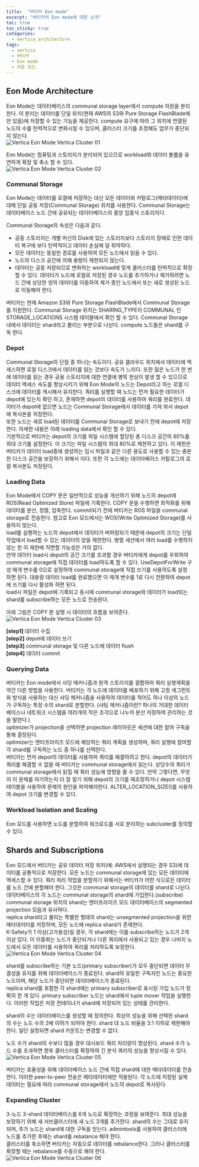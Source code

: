 ```yaml
---
title:  "버티카 Eon mode"
excerpt: "버티카의 Eon mode에 대한 소개"
toc: true 
toc_sticky: true 
categories:
  - vertica_architecture
tags:
  - vertica
  - 버티카
  - Eon mode
  - 이온 모드
---
```


## Eon Mode Architecture
Eon Mode는 데이터베이스의 communal storage layer에서 compute 자원을 분리한다. 이 분리는 데이터를 단일 위치(현재 AWS의 S3와 Pure Storage FlashBlade에만 있음)에 저장할 수 있는 기능을 제공한다. compute 요구에 따라 그 위치에 연결된 노드의 수를 탄력적으로 변화시킬 수 있으며, 클러스터 크기를 조정해도 업무가 중단되지 않는다.  
![Vertica Eon Mode Vertica Cluster 01](../img/vertica_architecture_1140_01.png)

Eon Mode는 컴퓨팅과 스토리지가 분리되어 있으므로 workload와 데이터 볼륨을 유연하게 확장 및 축소 할 수 있다.  
![Vertica Eon Mode Vertica Cluster 02](../img/vertica_architecture_1140_02.png)


### Communal Storage
Eon Mode는 데이터를 로컬에 저장하는 대신 모든 데이터와 카탈로그(메타데이터)에 대해 단일 공동 저장(Communal Storage) 위치를 사용한다. Communal Storage는 데이터베이스 노드 간에 공유되는 데이터베이스의 중앙 집중식 스토리지다.  
  
Communal Storage의 속성은 다음과 같다.  
+ 공동 스토리지는 개별 머신의 Disk에 있는 스토리지보다 스토리지 장애로 인한 데이터 복구에 보다 탄력적이고 데이터 손실에 덜 취약하다.
+ 모든 데이터는 동일한 경로를 사용하여 모든 노드에서 읽을 수 있다.
+ 노드의 디스크 공간에 의해 용량이 제한되지 않는다.
+ 데이터는 공동 저장되므로 변화하는 workload에 맞게 클러스터를 탄력적으로 확장할 수 있다. 데이터가 노드에 로컬로 저장된 경우 노드를 추가하거나 제거하려면 노드 간에 상당한 양의 데이터를 이동하여 제거 중인 노드에서 또는 새로 생성된 노드로 이동해야 한다.

버티카는 현재 Amazon S3와 Pure Storage FlashBlade에서 Communal Storage를 지원한다. Communal Storage 위치는 SHARING_TYPE이 COMMUNAL 인 STORAGE_LOCATIONS 시스템 테이블에서 확인 할 수 있다. Communal Storage 내에서 데이터는 shard라고 불리는 부분으로 나뉜다. compute 노드들은 shard를 구독 한다.  


### Depot
Communal Storage의 단점 중 하나는 속도이다. 공유 클라우드 위치에서 데이터에 액세스하면 로컬 디스크에서 데이터를 읽는 것보다 속도가 느리다. 또한 많은 노드가 한 번에 데이터를 읽는 경우 공용 스토리지에 대한 연결에 병목 현상이 발생 할 수 있으므로 데이터 액세스 속도를 향상시키기 위해 Eon Mode의 노드는 Depot라고 하는 로컬 디스크에 데이터를 캐시해서 유지한다. 쿼리를 실행할 때 노드는 먼저 필요한 데이터가 depot에 있는지 확인 하고, 존재하면 depot의 데이터를 사용하여 쿼리를 완료한다. 데이터가 depot에 없으면 노드는 Communal Storage에서 데이터를 가져 와서 depot에 복사본을 저장한다.  
또한 노드는 새로 load된 데이터를 Communal Storage로 보내기 전에 depot에 저장한다. 자세한 내용은 아래 loading data에서 확인 할 수 있다.  
기본적으로 버티카는 depot의 크기를 파일 시스템에 할당된 총 디스크 공간의 60%를 최대 크기를 설정한다. 이 크기는 파일 시스템의 최대 80%로 제한하고 있다. 이 제한은 버티카가 데이터 load중에 생성하는 임시 파일과 같은 다른 용도로 사용할 수 있는 충분한 디스크 공간을 보장하기 위해서 이다. 또한 각 노드에는 데이터베이스 카탈로그의 로컬 복사본도 저장된다.  


### Loading Data
Eon Mode에서 COPY 문은 일반적으로 성능을 개선하기 위해 노드의 depot에 ROS(Read Optimized Store) 파일에 기록한다. COPY 문을 수행하면 최적화를 위해 데이터를 분산, 정렬, 압축한다. commit되기 전에 버티카는 ROS 파일을 communal storage로 전송한다. 참고로 Eon 모드에서는 WOS(Write Optimized Storage)를 사용하지 않는다.  
load를 실행하는 노드의 depot에서 데이터가 버퍼링되기 때문에 depot의 크기는 단일 작업에서 load할 수 있는 데이터의 양을 제한한다. 병렬 세션에서 여러 load를 수행하지 않는 한 이 제한에 직면할 가능성은 거의 없다.  
만약 데이터 load시 depot의 공간 크기를 초과할 경우 버티카에게 depot를 우회하여 communal storage에 직접 데이터를 load하도록 할 수 있다. UseDepotForWrite 구성 매개 변수를 0으로 설정하여 communal storage에 직접 쓰기를 사용하도록 설정 하면 된다. 대용량 데이터 load를 완료했으면 이 매개 변수를 1로 다시 전환하여 depot에 쓰기를 다시 활성화 하면 된다.  
load시 파일은 depot에 기록되고 동시에 communal storage와 데이터가 load되는 shard를 subscribe하는 모든 노드로 전송된다.  
  
아래 그림은 COPY 문 실행 시 데이터의 흐름을 보여준다.  
![Vertica Eon Mode Vertica Cluster 03](../img/vertica_architecture_1140_03.png)

**[step1]** 데이터 수집  
**[step2]** depot에 데이터 쓰기  
**[step3]** communal storage 및 다른 노드에 데이터 flush  
**[step4]** 데이터 commit  


### Querying Data
버티카는 Eon mode에서 샤딩 메커니즘과 원격 스토리지를 결합하여 쿼리 실행계획을 약간 다른 방법을 사용한다. 버티카는 각 노드에 데이터를 배포하기 위해 고정 세그먼트화 방식을 사용하는 대신 샤딩 메커니즘을 사용하여 데이터를 적어도 하나 이상의 노드가 구독하는 특정 수의 shard로 분할한다. (샤팅 메커니즘이란? 하나의 거대한 데이터베이스나 네트워크 시스템을 여러개의 작은 조각으로 나누어 분산 저장하여 관리하는 것을 말한다.)  
optimizer가 projection을 선택하면 projection 레이아웃은 세션에 대한 참여 구독을 통해 결정된다.  
optimizer는 엔터프라이즈 모드에 해당하는 쿼리 계획을 생성하며, 쿼리 실행에 참여할 각 shard를 구독하는 노드 중 하나를 선택한다.  
버티카는 먼저 depot의 데이터를 사용하여 쿼리를 해결하려고 한다. depot의 데이터가 쿼리를 해결할 수 없을 때 버티카는 communal storage에서 읽는다. 상당수의 쿼리가 communal storage에서 읽힐 때 쿼리 성능에 영향을 줄 수 있다. 만약 그렇다면, 무엇이 이 문제를 야기하는지 더 잘 알기 위해 depot의 크기를 재조정하거나 depot 시스템 테이블을 사용하여 문제의 원인을 파악해야한다. ALTER_LOCATION_SIZE()를 사용하여 depot 크기를 변경할 수 있다.  


### Workload Isolation and Scaling
Eon 모드를 사용하면 노드를 분할하여 워크로드를 서로 분리하는 subcluster를 정의할 수 있다.  


## Shards and Subscriptions
Eon 모드에서 버티카는 공유 데이터 저장 위치(예: AWS에서 실행되는 경우 S3)에 데이터를 공통적으로 저장한다. 모든 노드는 communal storage에 있는 모든 데이터에 액세스할 수 있다. 쿼리 처리 작업을 분할하기 위해서는 버티카가 어떤 식으로든 데이터를 노드 간에 분할해야 한다. 그것은 communal storage의 데이터를 shard로 나뉜다. 데이터베이스의 각 노드는 communal storage의 shard에 가입한다.(subscribe) communal storage 위치의 shard는 엔터프라이즈 모드 데이터베이스의 segmented projection 모음과 유사하다.  
replica shard라고 불리는 특별한 형태의 shard는 unsegmented projection을 위한 메타데이터를 저장하며, 모든 노드에 replica shard가 존재한다.  
K-Safety가 1 이상(고가용성)일 경우, 각 shard에는 이를 subscribe하는 노드가 2개 이상 있다. 이 이중화는 노드가 중단되거나 다른 쿼리에서 사용되고 있는 경우 나머지 노드에서 모든 데이터를 사용하여 쿼리를 처리하도록 보장한다.  
![Vertica Eon Mode Vertica Cluster 04](../img/vertica_architecture_1140_04.png)
  
shard를 subscribe하는 기본 노드(primary subscriber)가 모두 중단되면 데이터 무결성을 유지를 위해 데이터베이스가 종료된다. shard의 유일한 구독자인 노드는 중요한 노드이며, 해당 노드가 중단되면 데이터베이스가 종료된다.  
replica shard를 포함한 각 shard에는 primary subscriber로 표시된 가입 노드가 정확히 한 개 있다. primary subscriber 노드는 shard에서 tuple mover 작업을 실행한다. 이러한 작업은 저장 컨테이너가 shard에 저장되어 있는 상태를 관리한다.  
    
shard의 수는 데이터베이스를 생성할 때 정의한다. 최상의 성능을 위해 선택한 shard의 수는 노드 수의 2배 이하가 되어야 한다. shard 대 노드 비율을 3:1 이하로 제한해야 한다. 일단 설정되면 shard 카운트는 변경할 수 없다.  
  
노드 수가 shard의 수보다 많을 경우 대시보드 쿼리 처리량이 향상된다. shard 수가 노드 수를 초과하면 향후 클러스터를 확장하여 긴 분석 쿼리의 성능을 향상시킬 수 있다.  
![Vertica Eon Mode Vertica Cluster 05](../img/vertica_architecture_1140_05.png)
  
버티카는 효율성을 위해 데이터베이스 노드 간에 직접 shard에 대한 메타데이터를 전송한다. 이러한 peer-to-peer 전송은 메타데이터에만 적용된다. 각 노드에 저장된 실제 데이터는 필요에 따라 communal storage에서 노드의 depot로 복사된다.  


### Expanding Cluster
3-노드 3-shard 데이터베이스를 6개 노드로 확장하는 과정을 보여준다. 최대 성능을 보장하기 위해 새 서브클러스터에 새 노드 3개를 추가한다. shard의 수는 그대로 유지되며, 추가 노드는 shard에 대한 구독을 얻는다. admintools를 사용하여 클러스터에 노드를 추가한 후에는 shard를 rebalance 해야 한다.  
클러스터를 축소하면 버티카는 자동으로 데이터를 rebalance한다. 그러나 클러스터를 확장할 때는 rebalance를 수동으로 해야 한다.  
![Vertica Eon Mode Vertica Cluster 06](../img/vertica_architecture_1140_06.png)



